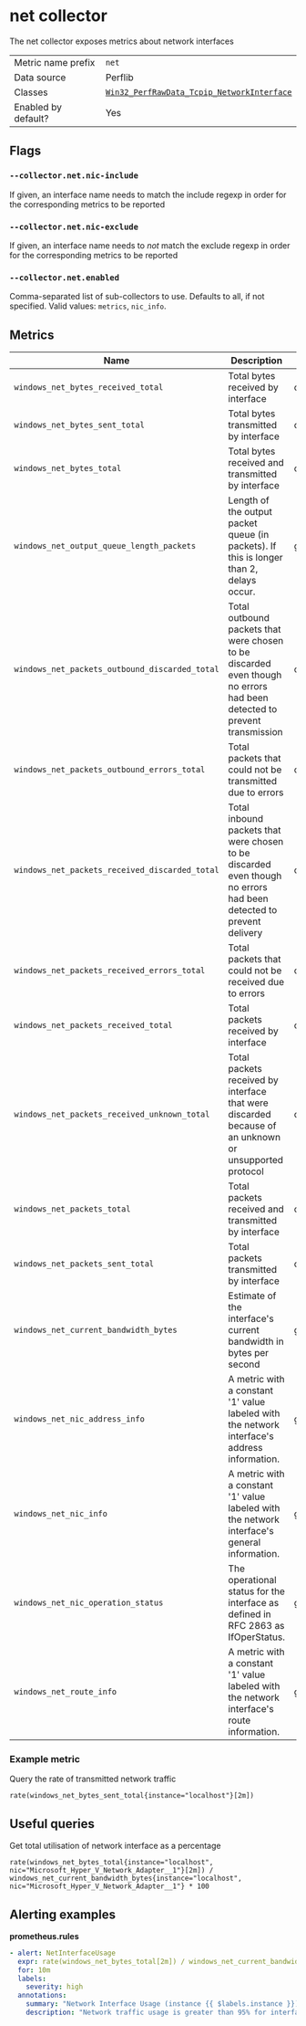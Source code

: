 # net collector

The net collector exposes metrics about network interfaces

|||
-|-
Metric name prefix  | `net`
Data source         | Perflib
Classes             | [`Win32_PerfRawData_Tcpip_NetworkInterface`](https://technet.microsoft.com/en-us/security/aa394340(v=vs.80))
Enabled by default? | Yes

## Flags

### `--collector.net.nic-include`

If given, an interface name needs to match the include regexp in order for the corresponding metrics to be reported

### `--collector.net.nic-exclude`

If given, an interface name needs to *not* match the exclude regexp in order for the corresponding metrics to be reported

### `--collector.net.enabled`

Comma-separated list of sub-collectors to use. Defaults to all, if not specified. Valid values: `metrics`, `nic_info`.

## Metrics

| Name                                           | Description                                                                                                             | Type    | Labels                         |
|------------------------------------------------|-------------------------------------------------------------------------------------------------------------------------|---------|--------------------------------|
| `windows_net_bytes_received_total`             | Total bytes received by interface                                                                                       | counter | `nic`                          |
| `windows_net_bytes_sent_total`                 | Total bytes transmitted by interface                                                                                    | counter | `nic`                          |
| `windows_net_bytes_total`                      | Total bytes received and transmitted by interface                                                                       | counter | `nic`                          |
| `windows_net_output_queue_length_packets`      | Length of the output packet queue (in packets). If this is longer than 2, delays occur.                                 | gauge   | `nic`                          |
| `windows_net_packets_outbound_discarded_total` | Total outbound packets that were chosen to be discarded even though no errors had been detected to prevent transmission | counter | `nic`                          |
| `windows_net_packets_outbound_errors_total`    | Total packets that could not be transmitted due to errors                                                               | counter | `nic`                          |
| `windows_net_packets_received_discarded_total` | Total inbound packets that were chosen to be discarded even though no errors had been detected to prevent delivery      | counter | `nic`                          |
| `windows_net_packets_received_errors_total`    | Total packets that could not be received due to errors                                                                  | counter | `nic`                          |
| `windows_net_packets_received_total`           | Total packets received by interface                                                                                     | counter | `nic`                          |
| `windows_net_packets_received_unknown_total`   | Total packets received by interface that were discarded because of an unknown or unsupported protocol                   | counter | `nic`                          |
| `windows_net_packets_total`                    | Total packets received and transmitted by interface                                                                     | counter | `nic`                          |
| `windows_net_packets_sent_total`               | Total packets transmitted by interface                                                                                  | counter | `nic`                          |
| `windows_net_current_bandwidth_bytes`          | Estimate of the interface's current bandwidth in bytes per second                                                       | gauge   | `nic`                          |
| `windows_net_nic_address_info`                 | A metric with a constant '1' value labeled with the network interface's address information.                            | gauge   | `nic`, `address`, `family`     |
| `windows_net_nic_info`                         | A metric with a constant '1' value labeled with the network interface's general information.                            | gauge   | `nic`, `friendly_name`, `mac`  |
| `windows_net_nic_operation_status`             | The operational status for the interface as defined in RFC 2863 as IfOperStatus.                                        | gauge   | `nic`, `status`                |
| `windows_net_route_info`                       | A metric with a constant '1' value labeled with the network interface's route information.                              | gauge   | `nic`, `src`, `dest`, `metric` |

### Example metric
Query the rate of transmitted network traffic
```
rate(windows_net_bytes_sent_total{instance="localhost"}[2m])
```

## Useful queries
Get total utilisation of network interface as a percentage
```
rate(windows_net_bytes_total{instance="localhost", nic="Microsoft_Hyper_V_Network_Adapter__1"}[2m]) / windows_net_current_bandwidth_bytes{instance="localhost", nic="Microsoft_Hyper_V_Network_Adapter__1"} * 100
```

## Alerting examples
**prometheus.rules**
```yaml
- alert: NetInterfaceUsage
  expr: rate(windows_net_bytes_total[2m]) / windows_net_current_bandwidth_bytes * 100 > 95
  for: 10m
  labels:
    severity: high
  annotations:
    summary: "Network Interface Usage (instance {{ $labels.instance }})"
    description: "Network traffic usage is greater than 95% for interface {{ $labels.nic }}\n  VALUE = {{ $value }}\n  LABELS: {{ $labels }}"
```
